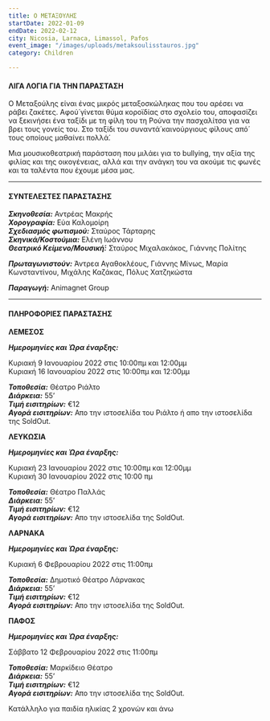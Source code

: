 ```yaml
---
title: Ο ΜΕΤΑΞΟΥΛΗΣ
startDate: 2022-01-09
endDate: 2022-02-12
city: Nicosia, Larnaca, Limassol, Pafos
event_image: "/images/uploads/metaksoulisstauros.jpg"
category: Children

---
```

#### ΛΙΓΑ ΛΟΓΙΑ ΓΙΑ ΤΗΝ ΠΑΡΑΣΤΑΣΗ

Ο Μεταξούλης είναι ένας μικρός μεταξοσκώληκας που του αρέσει να ράβει ζακέτες. Αφού́ γίνεται θύμα κοροϊδίας στο σχολείο του, αποφασίζει να ξεκινήσει ένα ταξίδι με τη φίλη του τη Ρούνα την πασχαλίτσα για να βρει τους γονείς του. Στο ταξίδι του συναντά́ καινούργιους φίλους από́ τους οποίους μαθαίνει πολλά́. 

Μια μουσικοθεατρική παράσταση που μιλάει για το bullying, την αξία της φιλίας και της οικογένειας, αλλά και την ανάγκη του να ακούμε τις φωνές και τα ταλέντα που έχουμε μέσα μας.

***

#### ΣΥΝΤΕΛΕΣΤΕΣ ΠΑΡΑΣΤΑΣΗΣ

**_Σκηνοθεσία:_** Αντρέας Μακρής  
**_Χορογραφία:_** Εύα Καλομοίρη  
**_Σχεδιασμός φωτισμού:_** Σταύρος Τάρταρης  
**_Σκηνικά/Κοστούμια:_** Ελένη Ιωάννου  
**_Θεατρικό Κείμενο/Μουσική́:_** Σταύρος Μιχαλακάκος, Γιάννης Πολίτης

**_Πρωταγωνιστούν:_** Άντρεα Αγαθοκλέους, Γιάννης Μίνως, Μαρία Κωνσταντίνου, Μιχάλης Καζάκας, Πόλυς Χατζηκώστα

**_Παραγωγή:_** Animagnet Group

***

#### ΠΛΗΡΟΦΟΡΙΕΣ ΠΑΡΑΣΤΑΣΗΣ

**ΛΕΜΕΣΟΣ**

**_Ημερομηνίες και Ώρα έναρξης:_** 

Κυριακή 9 Ιανουαρίου 2022 στις 10:00πμ και 12:00μμ  
Κυριακή 16 Ιανουαρίου 2022 στις 10:00πμ και 12:00μμ

**_Τοποθεσία:_** Θέατρο Ριάλτο  
**_Διάρκεια:_** 55’  
**_Τιμή εισιτηρίων:_** €12  
**_Αγορά εισιτηρίων:_** Απο την ιστοσελίδα του Ριάλτο ή απο την ιστοσελίδα της SoldOut.

**ΛΕΥΚΩΣΙΑ**

**_Ημερομηνίες και Ώρα έναρξης:_** 

Κυριακή 23 Ιανουαρίου 2022 στις 10:00πμ και 12:00μμ  
Κυριακή 30 Ιανουαρίου 2022 στις 10:00 πμ

**_Τοποθεσία:_** Θέατρο Παλλάς  
**_Διάρκεια:_** 55’  
**_Τιμή εισιτηρίων:_** €12  
**_Αγορά εισιτηρίων:_** Απο την ιστοσελίδα της SoldOut.

**ΛΑΡΝΑΚΑ**

**_Ημερομηνίες και Ώρα έναρξης:_** 

Κυριακή 6 Φεβρουαρίου 2022 στις 11:00πμ

**_Τοποθεσία:_** Δημοτικό Θέατρο Λάρνακας  
**_Διάρκεια:_** 55’  
**_Τιμή εισιτηρίων:_** €12  
**_Αγορά εισιτηρίων:_** Απο την ιστοσελίδα της SoldOut.

**ΠΑΦΟΣ**

**_Ημερομηνίες και Ώρα έναρξης:_** 

Σάββατο 12 Φεβρουαρίου 2022 στις 11:00πμ

**_Τοποθεσία:_** Μαρκίδειο Θέατρο  
**_Διάρκεια:_** 55’  
**_Τιμή εισιτηρίων:_** €12  
**_Αγορά εισιτηρίων:_** Απο την ιστοσελίδα της SoldOut.

Κατάλληλο για παιδία ηλικίας 2 χρονών και άνω